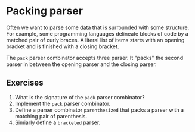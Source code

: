 # Packing parser
Often we want to parse some data that is surrounded with some structure. For example, some programming languages delineate blocks of code by a matched pair of curly braces. A literal list of items starts with an opening bracket and is finished with a closing bracket.

The `pack` parser combinator accepts three parser. It "packs" the second parser in between the opening parser and the closing parser.

## Exercises
1. What is the signature of the `pack` parser combinator?
2. Implement the `pack` parser combinator.
3. Define a parser combinator `parenthesized` that packs a parser with a matching pair of parenthesis.
4. Simiarly define a `bracketed` parser.